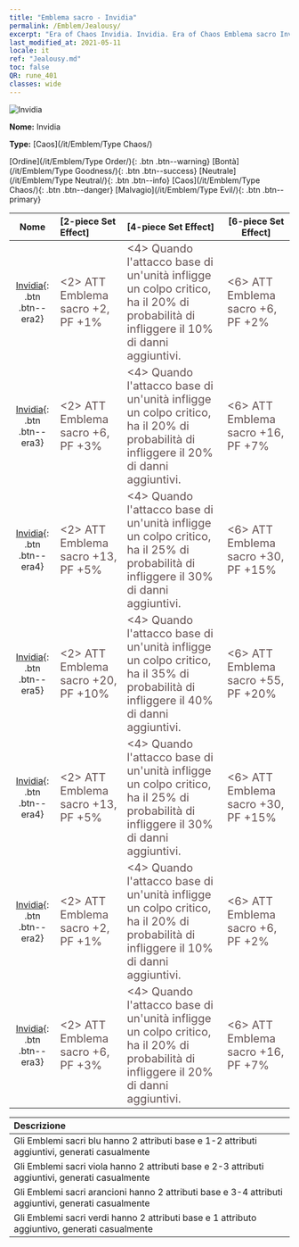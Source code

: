```yaml
---
title: "Emblema sacro - Invidia"
permalink: /Emblem/Jealousy/
excerpt: "Era of Chaos Invidia. Invidia. Era of Chaos Emblema sacro Invidia. Era of Chaos Caos Invidia"
last_modified_at: 2021-05-11
locale: it
ref: "Jealousy.md"
toc: false
QR: rune_401
classes: wide
---
```


  ![Invidia](/images/r/rune_icon_401.png)

 **Nome:** Invidia

 **Type:** [Caos](/it/Emblem/Type Chaos/)

  [Ordine](/it/Emblem/Type Order/){: .btn .btn--warning}   [Bontà](/it/Emblem/Type Goodness/){: .btn .btn--success}   [Neutrale](/it/Emblem/Type Neutral/){: .btn .btn--info}   [Caos](/it/Emblem/Type Chaos/){: .btn .btn--danger}   [Malvagio](/it/Emblem/Type Evil/){: .btn .btn--primary} 

  |  Nome    | [2-piece Set Effect] | [4-piece Set Effect] | [6-piece Set Effect]  | 
  |:-----------------------:|:-------------------|:-----------------|----------------| 
  | [Invidia](/it/Emblem/Jealousy/){: .btn .btn--era2} | <span style="color: #645252;font-size:20px">&lt;2&gt; ATT Emblema sacro +2, PF +1%</span> | <span style="color: #645252;font-size:20px">&lt;4&gt; Quando l'attacco base di un'unità infligge un colpo critico, ha il 20% di probabilità di infliggere il 10% di danni aggiuntivi.</span> | <span style="color: #645252;font-size:20px">&lt;6&gt; ATT Emblema sacro +6, PF +2%</span> | 
  | [Invidia](/it/Emblem/Jealousy/){: .btn .btn--era3} | <span style="color: #645252;font-size:20px">&lt;2&gt; ATT Emblema sacro +6, PF +3%</span> | <span style="color: #645252;font-size:20px">&lt;4&gt; Quando l'attacco base di un'unità infligge un colpo critico, ha il 20% di probabilità di infliggere il 20% di danni aggiuntivi.</span> | <span style="color: #645252;font-size:20px">&lt;6&gt; ATT Emblema sacro +16, PF +7%</span> | 
  | [Invidia](/it/Emblem/Jealousy/){: .btn .btn--era4} | <span style="color: #645252;font-size:20px">&lt;2&gt; ATT Emblema sacro +13, PF +5%</span> | <span style="color: #645252;font-size:20px">&lt;4&gt; Quando l'attacco base di un'unità infligge un colpo critico, ha il 25% di probabilità di infliggere il 30% di danni aggiuntivi.</span> | <span style="color: #645252;font-size:20px">&lt;6&gt; ATT Emblema sacro +30, PF +15%</span> | 
  | [Invidia](/it/Emblem/Jealousy/){: .btn .btn--era5} | <span style="color: #645252;font-size:20px">&lt;2&gt; ATT Emblema sacro +20, PF +10%</span> | <span style="color: #645252;font-size:20px">&lt;4&gt; Quando l'attacco base di un'unità infligge un colpo critico, ha il 35% di probabilità di infliggere il 40% di danni aggiuntivi.</span> | <span style="color: #645252;font-size:20px">&lt;6&gt; ATT Emblema sacro +55, PF +20%</span> | 
  | [Invidia](/it/Emblem/Jealousy/){: .btn .btn--era4} | <span style="color: #645252;font-size:20px">&lt;2&gt; ATT Emblema sacro +13, PF +5%</span> | <span style="color: #645252;font-size:20px">&lt;4&gt; Quando l'attacco base di un'unità infligge un colpo critico, ha il 25% di probabilità di infliggere il 30% di danni aggiuntivi.</span> | <span style="color: #645252;font-size:20px">&lt;6&gt; ATT Emblema sacro +30, PF +15%</span> | 
  | [Invidia](/it/Emblem/Jealousy/){: .btn .btn--era2} | <span style="color: #645252;font-size:20px">&lt;2&gt; ATT Emblema sacro +2, PF +1%</span> | <span style="color: #645252;font-size:20px">&lt;4&gt; Quando l'attacco base di un'unità infligge un colpo critico, ha il 20% di probabilità di infliggere il 10% di danni aggiuntivi.</span> | <span style="color: #645252;font-size:20px">&lt;6&gt; ATT Emblema sacro +6, PF +2%</span> | 
  | [Invidia](/it/Emblem/Jealousy/){: .btn .btn--era3} | <span style="color: #645252;font-size:20px">&lt;2&gt; ATT Emblema sacro +6, PF +3%</span> | <span style="color: #645252;font-size:20px">&lt;4&gt; Quando l'attacco base di un'unità infligge un colpo critico, ha il 20% di probabilità di infliggere il 20% di danni aggiuntivi.</span> | <span style="color: #645252;font-size:20px">&lt;6&gt; ATT Emblema sacro +16, PF +7%</span> | 

  |         Descrizione            | 
  |:-------------------------------|
  | Gli Emblemi sacri blu hanno 2 attributi base e 1-2 attributi aggiuntivi, generati casualmente |
  | Gli Emblemi sacri viola hanno 2 attributi base e 2-3 attributi aggiuntivi, generati casualmente |
  | Gli Emblemi sacri arancioni hanno 2 attributi base e 3-4 attributi aggiuntivi, generati casualmente |
  | Gli Emblemi sacri verdi hanno 2 attributi base e 1 attributo aggiuntivo, generati casualmente |
